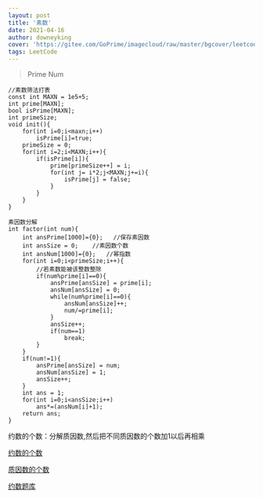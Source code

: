 ```yaml
---
layout: post
title: '素数'
date: 2021-04-16
author: downeyking
cover: 'https://gitee.com/GoPrime/imagecloud/raw/master/bgcover/leetcode.jpg'
tags: LeetCode
---
```


> Prime Num

```
//素数筛法打表
const int MAXN = 1e5+5;
int prime[MAXN];
bool isPrime[MAXN];
int primeSize;
void init(){
    for(int i=0;i<maxn;i++)
        isPrime[i]=true;
    primeSize = 0;
    for(int i=2;i<MAXN;i++){
        if(isPrime[i]){
            prime[primeSize++] = i;
            for(int j= i*2;j<MAXN;j+=i){
                isPrime[j] = false;
            } 
        }   
    }
}
```

```
素因数分解
int factor(int num){
    int ansPrime[1000]={0};   //保存素因数
    int ansSize = 0;    //素因数个数
    int ansNum[1000]={0};   //幂指数
    for(int i=0;i<primeSize;i++){
        //若素数能被该整数整除
        if(num%prime[i]==0){
            ansPrime[ansSize] = prime[i];
            ansNum[ansSize] = 0;
            while(num%prime[i]==0){
                ansNum[ansSize]++;
                num/=prime[i];
            }
            ansSize++;
            if(num==1)
                break;
        }
    }
    if(num!=1){
        ansPrime[ansSize] = num;
        ansNum[ansSize] = 1;
        ansSize++;
    }
    int ans = 1;
    for(int i=0;i<ansSize;i++)
        ans*=(ansNum[i]+1);
    return ans;
}
```

约数的个数：分解质因数,然后把不同质因数的个数加1以后再相乘

[约数的个数](https://www.nowcoder.com/practice/04c8a5ea209d41798d23b59f053fa4d6?tpId=40&tqId=21334&rp=1&ru=%2Fta%2Fkaoyan&qru=%2Fta%2Fkaoyan%2Fquestion-ranking&tab=answerKey)

[质因数的个数](https://www.nowcoder.com/practice/20426b85f7fc4ba8b0844cc04807fbd9?tpId=40&tqId=21338&rp=1&ru=%2Fta%2Fkaoyan&qru=%2Fta%2Fkaoyan%2Fquestion-ranking&tab=answerKey)

[约数题库](http://noobdream.com/DreamJudge/Issue/page/0/?page=1&problem_id_name=%E7%BA%A6%E6%95%B0&problem_source=&algorithm_type=All)